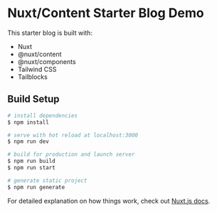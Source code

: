 # Nuxt/Content Starter Blog Demo

This starter blog is built with:
- Nuxt
- @nuxt/content
- @nuxt/components
- Tailwind CSS
- Tailblocks

## Build Setup

```bash
# install dependencies
$ npm install

# serve with hot reload at localhost:3000
$ npm run dev

# build for production and launch server
$ npm run build
$ npm run start

# generate static project
$ npm run generate
```

For detailed explanation on how things work, check out [Nuxt.js docs](https://nuxtjs.org).
